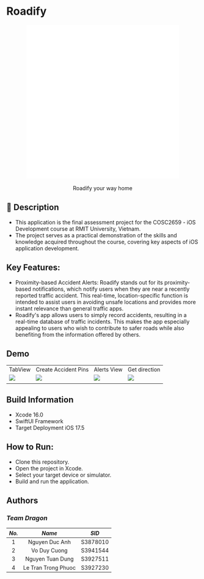 # Roadify

<p align="center">
  <img width="400" src="Roadify/Roadify/Resources/GIF1.gif">
</p>

<p align="center">Roadify your way home</p>

## 📖 Description
- This application is the final assessment project for the COSC2659 - iOS Development course at RMIT University, Vietnam. 
- The project serves as a practical demonstration of the skills and knowledge acquired throughout the course, covering key aspects of iOS application development.

## Key Features:
- Proximity-based Accident Alerts: Roadify stands out for its proximity-based notifications, which notify users when they are near a recently reported traffic accident. This real-time, location-specific function is intended to assist users in avoiding unsafe locations and provides more instant relevance than general traffic apps.
- Roadify's app allows users to simply record accidents, resulting in a real-time database of traffic incidents. This makes the app especially appealing to users who wish to contribute to safer roads while also benefiting from the information offered by others.

## Demo
<table>
  <tr>
    <td>TabView</td>
     <td>Create Accident Pins</td>
     <td>Alerts View</td>
     <td>Get direction</td>
  </tr>
  <tr>
    <td><img src="Roadify/Roadify/Resources/TabView.gif" width="256"></td>
    <td><img src="Roadify/Roadify/Resources/MVCreatePin2.gif" width="256"></td>
    <td><img src="Roadify/Roadify/Resources/AlertView.gif" width="256"></td>
    <td><img src="Roadify/Roadify/Resources/MVRoute.gif" width="256"></td>
   </tr>
 </table>

## Build Information
- Xcode 16.0
- SwiftUI Framework
- Target Deployment iOS 17.5

## How to Run:
- Clone this repository.
- Open the project in Xcode.
- Select your target device or simulator.
- Build and run the application.

## Authors
### *Team Dragon*
| *No.*| *Name*                 | *SID*      |
|:----:|:----------------------:|:----------:|
| 1    | Nguyen Duc Anh         | S3878010   | 
| 2    | Vo Duy Cuong           | S3941544   | 
| 3    | Nguyen Tuan Dung       | S3927511   |
| 4    | Le Tran Trong Phuoc    | S3927230   |
